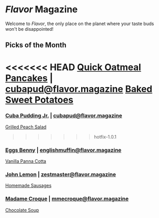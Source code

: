 # _Flavor_ Magazine

Welcome to _Flavor_, the only place on the planet where your taste buds won't be disappointed!



## Picks of the Month

<<<<<<< HEAD
[Quick Oatmeal Pancakes](recipe/feb/cuba-pudding-jr.md) | cubapud@flavor.magazine
[Baked Sweet Potatoes](recipe/feb/baked-sweet-potatoes.md)
=======
### [Cuba Pudding Jr.](writer/cuba-pudding-jr.md) | cubapud@flavor.magazine

[Grilled Peach Salad](recipe/jan/grilled-peach-salad.md)
>>>>>>> hotfix-1.0.1

### [Eggs Benny](writer/eggs-benny.md) | englishmuffin@flavor.magazine

[Vanilla Panna Cotta](recipe/jan/vanilla-panna-cotta.md)

### [John Lemon](writer/john-lemon.md) | zestmaster@flavor.magazine

[Homemade Sausages](recipe/jan/homemade-sausages.md)

### [Madame Croque](writer/madame-croque.md) | mmecroque@flavor.magazine

[Chocolate Soup](recipe/jan/chocolate-soup.md)
